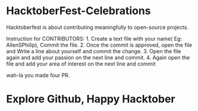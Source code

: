 # HacktoberFest-Celebrations

Hacktoberfest is about contributing meaningfully to open-source projects.

Instruction for CONTRIBUTORS:
      1. Create a text file with your name( Eg: AllenSPhilip), Commit the file.
      2. Once the commit is approved, open the file and Write a line about yourself and commit the change.
      3. Open the file again and add your passion on the next line and commit.
      4. Again open the file and add your area of interest on the next line and commit
      
  wah-la you made four PR. 
  
  # Explore Github, Happy Hacktober
